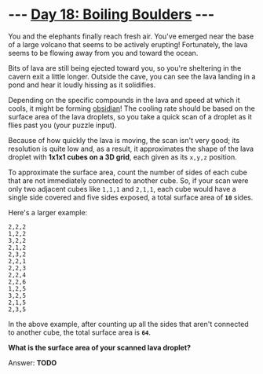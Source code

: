 # --- [Day 18: Boiling Boulders](https://adventofcode.com/2022/day/18) ---

You and the elephants finally reach fresh air. You've emerged near the base of a large volcano that seems to be actively erupting! Fortunately, the lava seems to be flowing away from you and toward the ocean.

Bits of lava are still being ejected toward you, so you're sheltering in the cavern exit a little longer. Outside the cave, you can see the lava landing in a pond and hear it loudly hissing as it solidifies.

Depending on the specific compounds in the lava and speed at which it cools, it might be forming [obsidian](https://en.wikipedia.org/wiki/Obsidian)! The cooling rate should be based on the surface area of the lava droplets, so you take a quick scan of a droplet as it flies past you (your puzzle input).

Because of how quickly the lava is moving, the scan isn't very good; its resolution is quite low and, as a result, it approximates the shape of the lava droplet with **1x1x1 cubes on a 3D grid**, each given as its `x,y,z` position.

To approximate the surface area, count the number of sides of each cube that are not immediately connected to another cube. So, if your scan were only two adjacent cubes like `1,1,1` and `2,1,1`, each cube would have a single side covered and five sides exposed, a total surface area of **`10`** sides.

Here's a larger example:

```
2,2,2
1,2,2
3,2,2
2,1,2
2,3,2
2,2,1
2,2,3
2,2,4
2,2,6
1,2,5
3,2,5
2,1,5
2,3,5
```

In the above example, after counting up all the sides that aren't connected to another cube, the total surface area is **`64`**.

**What is the surface area of your scanned lava droplet?**

Answer: **TODO**
